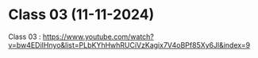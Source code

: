 # Class 03 (11-11-2024)
Class 03 : https://www.youtube.com/watch?v=bw4EDiIHnyo&list=PLbKYhHwhRUCiVzKagix7V4oBPf85Xy6Jl&index=9
